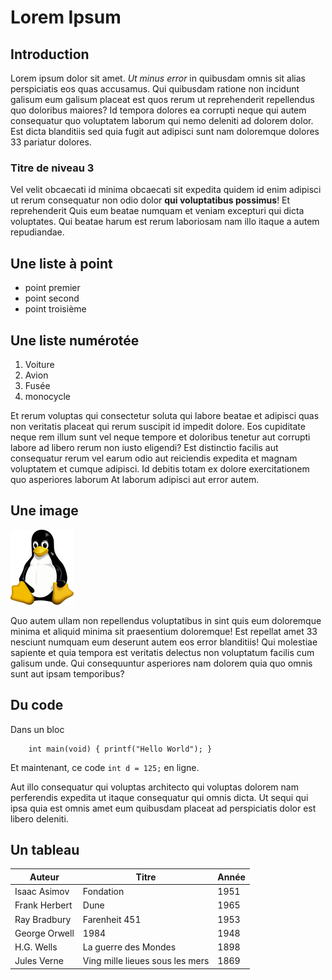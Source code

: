 # Lorem Ipsum

## Introduction

Lorem ipsum dolor sit amet. *Ut minus error* in quibusdam omnis sit alias
perspiciatis eos quas accusamus. Qui quibusdam ratione non incidunt galisum eum
galisum placeat est quos rerum ut reprehenderit repellendus quo doloribus
maiores? Id tempora dolores ea corrupti neque qui autem consequatur quo
voluptatem laborum qui nemo deleniti ad dolorem dolor. Est dicta blanditiis sed
quia fugit aut adipisci sunt nam doloremque dolores 33 pariatur dolores.

### Titre de niveau 3

Vel velit obcaecati id minima obcaecati sit expedita quidem id enim adipisci ut
rerum consequatur non odio dolor **qui voluptatibus possimus**! Et reprehenderit
Quis eum beatae numquam et veniam excepturi qui dicta voluptates. Qui beatae
harum est rerum laboriosam nam illo itaque a autem repudiandae.

## Une liste à point

* point premier
* point second
* point troisième

## Une liste numérotée

1.  Voiture
2.  Avion
3.  Fusée
4.  monocycle

Et rerum voluptas qui consectetur soluta qui labore beatae et adipisci quas non
veritatis placeat qui rerum suscipit id impedit dolore. Eos cupiditate neque
rem illum sunt vel neque tempore et doloribus tenetur aut corrupti labore ad
libero rerum non iusto eligendi? Est distinctio facilis aut consequatur rerum
vel earum odio aut reiciendis expedita et magnam voluptatem et cumque adipisci.
Id debitis totam ex dolore exercitationem quo asperiores laborum At laborum
adipisci aut error autem.

## Une image

![Tux](Tux.png)

Quo autem ullam non repellendus voluptatibus in sint quis eum doloremque minima
et aliquid minima sit praesentium doloremque! Est repellat amet 33 nesciunt
numquam eum deserunt autem eos error blanditiis! Qui molestiae sapiente et quia
tempora est veritatis delectus non voluptatum facilis cum galisum unde. Qui
consequuntur asperiores nam dolorem quia quo omnis sunt aut ipsam temporibus?

## Du code

Dans un bloc

```
    int main(void) { printf("Hello World"); }
```
Et maintenant, ce code `int d = 125;` en ligne.

Aut illo consequatur qui voluptas architecto qui voluptas dolorem nam
perferendis expedita ut itaque consequatur qui omnis dicta. Ut sequi qui ipsa
quia est omnis amet eum quibusdam placeat ad perspiciatis dolor est libero
deleniti.

## Un tableau


|Auteur       |Titre                          |Année|
|-------------|-------------------------------|-----|
|Isaac Asimov |Fondation                      |1951 |
|Frank Herbert|Dune                           |1965 |
|Ray Bradbury |Farenheit 451                  |1953 |
|George Orwell|1984                           |1948 |
|H.G. Wells   |La guerre des Mondes           |1898 |
|Jules Verne  |Ving mille lieues sous les mers|1869 |

